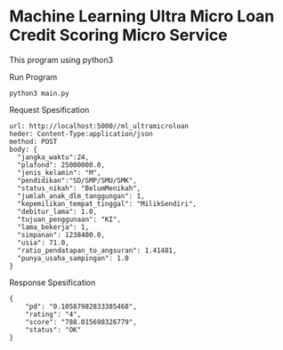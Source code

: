 # Machine Learning Ultra Micro Loan Credit Scoring Micro Service

This program using python3

Run Program
```
python3 main.py
```

Request Spesification
```
url: http://localhost:5000//ml_ultramicroloan
heder: Content-Type:application/json
method: POST
body: {
  "jangka_waktu":24,
  "plafond": 25000000.0,
  "jenis_kelamin": "M",
  "pendidikan":"SD/SMP/SMU/SMK",
  "status_nikah": "BelumMenikah",
  "jumlah_anak_dlm_tanggungan": 1,
  "kepemilikan_tempat_tinggal": "MilikSendiri",
  "debitur_lama": 1.0,
  "tujuan_penggunaan": "KI",
  "lama_bekerja": 1,
  "simpanan": 1238400.0,
  "usia": 71.0,
  "ratio_pendatapan_to_angsuran": 1.41481,
  "punya_usaha_sampingan": 1.0
}
```

Response Spesification
```
{
    "pd": "0.10587982833385468",
    "rating": "4",
    "score": "788.015698326779",
    "status": "OK"
}
```
